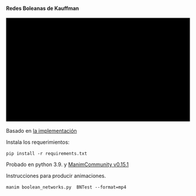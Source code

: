 #### Redes Boleanas de Kauffman 



![Ejemplo de red booleana](./media/boolean_network.gif)



Basado en [la implementación](http://paddy3118.blogspot.com/2020/11/random-boolean-networks-using-python.html)


Instala los requerimientos:

```
pip install -r requirements.txt

```

Probado en python 3.9. y [ManimCommunity v0.15.1](https://docs.manim.community/en/stable/index.html)


Instrucciones para producir animaciones.

```
manim boolean_networks.py  BNTest --format=mp4 

```
